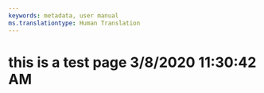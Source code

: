 ```yaml
---
keywords: metadata, user manual
ms.translationtype: Human Translation
---
```

# this is a test page 3/8/2020 11:30:42 AM